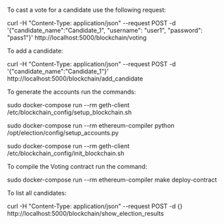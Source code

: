 To cast a vote for a candidate use the following request:

curl -H "Content-Type: application/json" --request POST -d '{"candidate_name":"Candidate_1", "username": "user1", "password": "pass1"}' http://localhost:5000/blockchain/voting

To add a candidate:

curl -H "Content-Type: application/json" --request POST -d '{"candidate_name":"Candidate_1"}' http://localhost:5000/blockchain/add_candidate

To generate the accounts run the commands:

sudo docker-compose run --rm geth-client /etc/blockchain_config/setup_blockchain.sh

sudo docker-compose run --rm ethereum-compiler python /opt/election/config/setup_accounts.py

sudo docker-compose run --rm geth-client /etc/blockchain_config/init_blockchain.sh

To compile the Voting contract run the command:

sudo docker-compose run --rm ethereum-compiler make deploy-contract

To list all candidates:

curl -H "Content-Type: application/json" --request POST -d {} http://localhost:5000/blockchain/show_election_results
